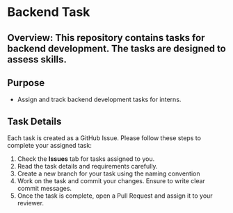 # **Backend Task**
## **Overview:** This repository contains tasks for backend development. The tasks are designed to assess skills.
## **Purpose**
- Assign and track backend development tasks for interns.
## **Task Details**
Each task is created as a GitHub Issue. Please follow these steps to complete your assigned task:
1. Check the **Issues** tab for tasks assigned to you.
2. Read the task details and requirements carefully.
3. Create a new branch for your task using the naming convention
4. Work on the task and commit your changes. Ensure to write clear commit messages.
5. Once the task is complete, open a Pull Request and assign it to your reviewer.
